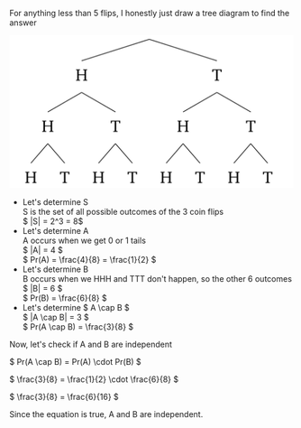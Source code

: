 For anything less than 5 flips, I honestly just draw a tree diagram to find the answer

![alt text](image.png)

<ul>
    <li> Let's determine S <br/> 
    S is the set of all possible outcomes of the 3 coin flips <br/> 
    $ |S| = 2^3 = 8$
    <li> Let's determine A <br/> 
    A occurs when we get 0 or 1 tails <br/> 
    $ |A| = 4 $ <br/> 
    $ Pr(A) = \frac{4}{8} = \frac{1}{2} $
    <li> Let's determine B <br/> 
    B occurs when we HHH and TTT don't happen, so the other 6 outcomes <br/> 
    $ |B| = 6 $ <br/> 
    $ Pr(B) = \frac{6}{8} $
    <li> Let's determine $ A \cap B $ <br/> 
    $ |A \cap B| = 3 $ <br/> 
    $ Pr(A \cap B) = \frac{3}{8} $
</ul>

Now, let's check if A and B are independent

$ Pr(A \cap B) = Pr(A) \cdot Pr(B) $

$ \frac{3}{8} = \frac{1}{2} \cdot \frac{6}{8} $

$ \frac{3}{8} = \frac{6}{16} $

Since the equation is true, A and B are independent.
